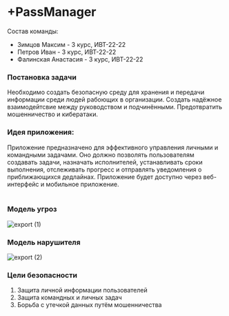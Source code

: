 # +PassManager<br/>
Cостав команды:<br/>
+ Зимцов Максим - 3 курс, ИВТ-22-22<br/>
+ Петров Иван - 3 курс, ИВТ-22-22<br/>
+ Фалинская Анастасия - 3 курс, ИВТ-22-22<br/>

### Постановка задачи<br/>
Необходимо создать безопасную среду для хранения и передачи информации среди людей рабоющих в организации. 
Создать надёжное взаимодейтсвие между руководством и подчинёнными. Предотвратить мошенничество и кибератаки. 

### Идея приложения:<br/>
Приложение предназначено для эффективного управления личными и командными задачами. Оно должно позволять пользователям 
создавать задачи, назначать исполнителей, устанавливать сроки выполнения, отслеживать прогресс и отправлять 
уведомления о приближающихся дедлайнах. Приложение будет доступно через веб-интерфейс и мобильное приложение.<br/><br/>

### Модель угроз<br/>
![export (1)](https://sun9-52.userapi.com/impg/dvjFJqe038qZpjcc73MSftyiNAmbNRcrEWAIqQ/zv8h7Luq8qI.jpg?size=786x1325&quality=96&sign=6063ddcfb37e8d5b63f090d91b3e86c7&type=album)
### Модель нарушителя<br/>
![export (2)](https://sun9-1.userapi.com/s/v1/ig2/hdnHqjjqV0M-1RS7TF2dKL3ZlhsFpwRcQCrgyRxj6hTysUQYpIq56jAURjTGCpVKigp-yD3hGLjCy2MptK10-Tfn.jpg?quality=96&as=32x19,48x28,72x42,108x63,160x94,240x140,360x210,480x281,540x316,640x374,720x421,1080x631,1235x722&from=bu&u=tuI5YvE2QnQUkCFWY_1bOjdA0Vl7h7DuibyOecpuSPU&cs=1235x722)

### Цели безопасности <br/>
1. Защита личной информации пользователей
2. Защита командных и личных задач
3. Борьба с утечкой данных путём мошенничества

